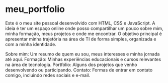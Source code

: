 # meu_portfolio
Este é o meu site pessoal desenvolvido com HTML, CSS e JavaScript. A ideia é ter um espaço online onde posso compartilhar um pouco sobre mim, minha formação, meus projetos e onde me encontrar. O objetivo principal é apresentar minha trajetória na área de TI de forma simples, organizada e com a minha identidade.

Sobre mim: Um resumo de quem eu sou, meus interesses e minha jornada até aqui.
Formação: Minhas experiências educacionais e cursos relevantes na área de tecnologia.
Portfólio: Alguns dos projetos que venho desenvolvendo ou participando.
Contato: Formas de entrar em contato comigo, incluindo redes sociais e e-mail.
